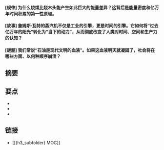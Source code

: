 #### [规律] 为什么烧煤比烧木头能产生如此巨大的能量差异？这背后是能量密度和亿万年时间积累的第一性原理。


#### [故事] 詹姆斯·瓦特的蒸汽机不仅是工业的引擎，更是时间的引擎。它如何将“过去亿万年的阳光”转化为“当下的动力”，从而彻底改变了人类对时间、空间和生产力的认知？


#### [谜题] 我们常说“石油是现代文明的血液”。如果这血液明天就凝固了，社会将在哪些方面、以何种顺序崩溃？


## 摘要


## 要点

- 
- 
- 

## 链接

- [[{h3_subfolder} MOC]]
